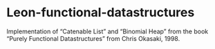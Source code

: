 # Leon-functional-datastructures
Implementation of “Catenable List”  and “Binomial Heap” from the book “Purely Functional Datastructures” from Chris Okasaki, 1998.
